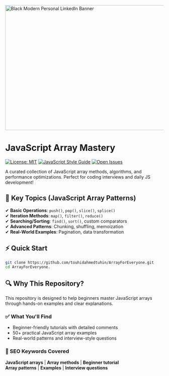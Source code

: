 
<img width="1584" height="396" alt="Black Modern Personal LinkedIn Banner" src="https://github.com/user-attachments/assets/e5ed3baa-1c8e-454b-bf93-564fe21bd9e7" />

# JavaScript Array Mastery

[![License: MIT](https://img.shields.io/badge/License-MIT-yellow.svg)](LICENSE) 
[![JavaScript Style Guide](https://img.shields.io/badge/code_style-standard-brightgreen.svg)](https://standardjs.com)
[![Open Issues](https://img.shields.io/github/issues/yourusername/js-array-methods.svg)](https://github.com/yourusername/js-array-methods/issues)

A curated collection of JavaScript array methods, algorithms, and performance optimizations. Perfect for coding interviews and daily JS development!



## 📌 **Key Topics** (JavaScript Array Patterns)  
✔ **Basic Operations**: `push()`, `pop()`, `slice()`, `splice()`  
✔ **Iteration Methods**: `map()`, `filter()`, `reduce()`  
✔ **Searching/Sorting**: `find()`, `sort()`, custom comparators  
✔ **Advanced Patterns**: Chunking, shuffling, memoization  
✔ **Real-World Examples**: Pagination, data transformation  



## ⚡ Quick Start
```bash
git clone https://github.com/touhidahmedtuhin/ArrayForEveryone.git
cd ArrayForEveryone.
```
## 🔍 Why This Repository?

This repository is designed to help beginners master JavaScript arrays through hands-on examples and clear explanations.

### ✅ What You'll Find
- Beginner-friendly tutorials with detailed comments
- 50+ practical JavaScript array examples
- Real-world patterns and interview-style questions

### 🔑 SEO Keywords Covered
**JavaScript arrays** | **Array methods** | **Beginner tutorial**  
**Array patterns** | **Examples** | **Interview questions**

